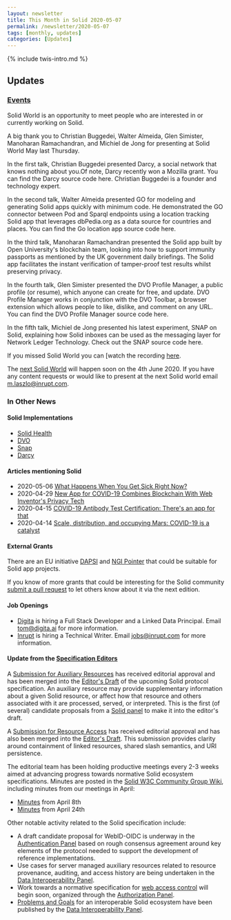 ```yaml
---
layout: newsletter
title: This Month in Solid 2020-05-07
permalink: /newsletter/2020-05-07
tags: [monthly, updates]
categories: [Updates]
---
```

{% include twis-intro.md %}

## Updates

### [Events](https://solidproject.org/events)

Solid World is an opportunity to meet people who are interested in or currently working on Solid.

A big thank you to Christian Buggedei, Walter Almeida, Glen Simister, Manoharan Ramachandran, and Michiel de Jong for presenting at Solid World May last Thursday.

In the first talk, Christian Buggedei presented Darcy, a social network that knows nothing about you.Of note, Darcy recently won a Mozilla grant. You can find the Darcy source code here. Christian Buggedei is a founder and technology expert.

In the second talk, Walter Almeida presented GO for modeling and generating Solid apps quickly with minimum code. He demonstrated the GO connector between Pod and Sparql endpoints using a location tracking Solid app that leverages dbPedia.org as a data source for countries and places. You can find the Go location app source code here.

In the third talk, Manoharan Ramachandran presented the Solid app built by Open University's blockchain team, looking into how to support immunity passports as mentioned by the UK government daily briefings. The Solid app facilitates the instant verification of tamper-proof test results whilst preserving privacy.

In the fourth talk, Glen Simister presented the DVO Profile Manager, a public profile (or resume), which anyone can create for free, and update. DVO Profile Manager works in conjunction with the DVO Toolbar, a browser extension which allows people to like, dislike, and comment on any URL. You can find the DVO Profile Manager source code here.

In the fifth talk, Michiel de Jong presented his latest experiment, SNAP on Solid, explaining how Solid inboxes can be used as the messaging layer for Network Ledger Technology. Check out the SNAP source code here.

If you missed Solid World you can [watch the recording [here]().

The [next Solid World](https://www.eventbrite.com/e/solid-world-june-tickets-104631158612) will happen soon on the 4th June  2020. If you have any content requests or would like to present at the next Solid world email m.laszlo@inrupt.com.

### In Other News

#### Solid Implementations

* [Solid Health](https://github.com/jasonpaulos/solid-health)
* [DVO](https://dvo1.github.io/profile/index.html)
* [Snap](https://michiels-nlt-kit.herokuapp.com)
* [Darcy](https://ibex.darcy.is/feed)

#### Articles mentioning Solid

* 2020-05-06 [What Happens When You Get Sick Right Now?](https://hackernoon.com/what-happens-when-you-get-sick-right-now-mh12x3y82)
* 2020-04-29 [New App for COVID-19 Combines Blockchain With Web Inventor's Privacy Tech](https://cointelegraph.com/news/new-app-for-covid-19-combines-blockchain-with-web-inventors-privacy-tech)
* 2020-04-15 [COVID-19 Antibody Test Certification: There's an app for that](https://arxiv.org/abs/2004.07376)
* 2020-04-14 [Scale, distribution, and occupying Mars: COVID-19 is a catalyst](https://www.zdnet.com/article/scale-distribution-and-occupying-mars-covid-19-is-a-catalyst/)

#### External Grants

There are an EU initiative [DAPSI](https://dapsi.ngi.eu/) and [NGI Pointer](https://www.ngi.eu/ngi-projects/ngi-pointer/) that could be suitable for Solid app projects.

If you know of more grants that could be interesting for the Solid community [submit a pull request](https://github.com/solid/solidproject.org/blob/staging/_posts/newsletter/next.md) to let others know about it via the next edition.

#### Job Openings

* [Digita](https://www.digita.ai/careers) is hiring a Full Stack Developer and a Linked Data Principal. Email tom@digita.ai for more information.
* [Inrupt](https://inrupt.com/careers) is hiring a Technical Writer. Email jobs@inrupt.com for more information.

#### Update from the [Specification Editors](https://github.com/solid/process/blob/master/editors.md)

A [Submission for Auxiliary Resources](https://github.com/solid/specification/pull/156) has received editorial approval and has been merged into the [Editor's Draft](https://github.com/solid/specification) of the upcoming Solid protocol specification. An auxiliary resource may provide supplementary information about a given Solid resource, or affect how that resource and others associated with it are processed, served, or interpreted. This is the first (of several) candidate proposals from a [Solid panel](https://github.com/solid/data-interoperability-panel) to make it into the editor's draft.

A [Submission for Resource Access](https://github.com/solid/specification/pull/157) has received editorial approval and has also been merged into the [Editor's Draft](https://github.com/solid/specification). This submission provides clarity around containment of linked resources, shared slash semantics, and URI persistence.

The editorial team has been holding productive meetings every 2-3 weeks aimed at advancing progress towards normative Solid ecosystem specifications. Minutes are posted in the [Solid W3C Community Group Wiki](https://www.w3.org/community/solid/wiki/Meetings), including minutes from our meetings in April:
* [Minutes](https://www.w3.org/community/solid/wiki/Meetings#2020-04-08T13:30:00Z) from April 8th
* [Minutes](https://www.w3.org/community/solid/wiki/Meetings#2020-04-24_1600CET) from April 24th

Other notable activity related to the Solid specification include:

* A draft candidate proposal for WebID-OIDC is underway in the [Authentication Panel](https://github.com/solid/authentication-panel) based on rough consensus agreement around key elements of the protocol needed to support the development of reference implementations.
* Use cases for server managed auxiliary resources related to resource provenance, auditing, and access history are being undertaken in the [Data Interoperability Panel](https://github.com/solid/data-interoperability-panel).
* Work towards a normative specification for [web access control](https://github.com/solid/web-access-control-spec) will begin soon, organized through the [Authorization Panel](https://github.com/solid/authorization-and-access-control-panel).
* [Problems and Goals](https://github.com/solid/data-interoperability-panel/blob/master/problems-and-goals.md) for an interoperable Solid ecosystem have been published by the [Data Interoperability Panel](https://github.com/solid/data-interoperability-panel).
